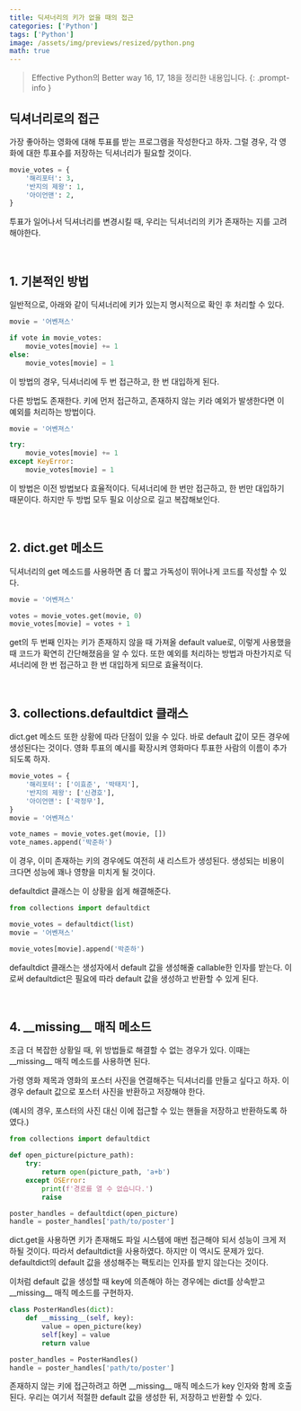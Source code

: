 ```yaml
---
title: 딕셔너리의 키가 없을 때의 접근
categories: ['Python']
tags: ['Python']
image: /assets/img/previews/resized/python.png
math: true
---
```

> Effective Python의 Better way 16, 17, 18을 정리한 내용입니다.
{: .prompt-info }

## 딕셔너리로의 접근

가장 좋아하는 영화에 대해 투표를 받는 프로그램을 작성한다고 하자.
그럴 경우, 각 영화에 대한 투표수를 저장하는 딕셔너리가 필요할 것이다.

~~~python
movie_votes = {
    '해리포터': 3,
    '반지의 제왕': 1,
    '아이언맨': 2,
}
~~~

투표가 일어나서 딕셔너리를 변경시킬 때, 우리는 딕셔너리의 키가 존재하는 지를 고려해야한다.

<br />

## 1. 기본적인 방법 

일반적으로, 아래와 같이 딕셔너리에 키가 있는지 명시적으로 확인 후 처리할 수 있다.

~~~python
movie = '어벤져스'

if vote in movie_votes:
    movie_votes[movie] += 1
else:
    movie_votes[movie] = 1
~~~

이 방법의 경우, 딕셔너리에 두 번 접근하고, 한 번 대입하게 된다.

다른 방법도 존재한다. 키에 먼저 접근하고, 존재하지 않는 키라 예외가 발생한다면 이 예외를 처리하는 방법이다.

~~~python
movie = '어벤져스'

try:
    movie_votes[movie] += 1
except KeyError:
    movie_votes[movie] = 1
~~~

이 방법은 이전 방법보다 효율적이다. 딕셔너리에 한 번만 접근하고, 한 번만 대입하기 때문이다.
하지만 두 방법 모두 필요 이상으로 길고 복잡해보인다.

<br />

## 2. dict.get 메소드

딕셔너리의 get 메소드를 사용하면 좀 더 짧고 가독성이 뛰어나게 코드를 작성할 수 있다.

~~~python 
movie = '어벤져스'

votes = movie_votes.get(movie, 0)
movie_votes[movie] = votes + 1
~~~

get의 두 번째 인자는 키가 존재하지 않을 때 가져올 default value로, 이렇게 사용했을 때 코드가 확연히 간단해졌음을 알 수 있다.
또한 예외를 처리하는 방법과 마찬가지로 딕셔너리에 한 번 접근하고 한 번 대입하게 되므로 효율적이다.

<br />

## 3. collections.defaultdict 클래스

dict.get 메소드 또한 상황에 따라 단점이 있을 수 있다. 
바로 default 값이 모든 경우에 생성된다는 것이다.
영화 투표의 예시를 확장시켜 영화마다 투표한 사람의 이름이 추가되도록 하자.

~~~python
movie_votes = {
    '해리포터': ['이효준', '박태지'],
    '반지의 제왕': ['신경호'],
    '아이언맨': ['곽정무'],
}
movie = '어벤져스'

vote_names = movie_votes.get(movie, [])
vote_names.append('박준하')
~~~

이 경우, 이미 존재하는 키의 경우에도 여전히 새 리스트가 생성된다. 생성되는 비용이 크다면 성능에 꽤나 영향을 미치게 될 것이다.

defaultdict 클래스는 이 상황을 쉽게 해결해준다.

~~~python
from collections import defaultdict

movie_votes = defaultdict(list)
movie = '어벤져스'

movie_votes[movie].append('박준하')
~~~

defaultdict 클래스는 생성자에서 default 값을 생성해줄 callable한 인자를 받는다. 이로써 defaultdict은 필요에 따라 default 값을 생성하고 반환할 수 있게 된다.

<br />

## 4. \_\_missing__ 매직 메소드

조금 더 복잡한 상황일 때, 위 방법들로 해결할 수 없는 경우가 있다. 이때는 \_\_missing__ 매직 메소드를 사용하면 된다.

가령 영화 제목과 영화의 포스터 사진을 연결해주는 딕셔너리를 만들고 싶다고 하자. 이 경우 default 값으로 포스터 사진을 반환하고 저장해야 한다. 

(예시의 경우, 포스터의 사진 대신 이에 접근할 수 있는 핸들을 저장하고 반환하도록 하였다.)

~~~python
from collections import defaultdict

def open_picture(picture_path):
    try:
        return open(picture_path, 'a+b')
    except OSError:
        print(f'경로를 열 수 없습니다.')
        raise

poster_handles = defaultdict(open_picture)
handle = poster_handles['path/to/poster']
~~~

dict.get을 사용하면 키가 존재해도 파일 시스템에 매번 접근해야 되서 성능이 크게 저하될 것이다. 따라서 defaultdict을 사용하였다. 하지만 이 역시도 문제가 있다. defaultdict의 default 값을 생성해주는 팩토리는 인자를 받지 않는다는 것이다. 

이처럼 default 값을 생성할 때 key에 의존해야 하는 경우에는 dict를 상속받고 \_\_missing__ 매직 메소드를 구현하자.

~~~python
class PosterHandles(dict):
    def __missing__(self, key):
        value = open_picture(key)
        self[key] = value
        return value

poster_handles = PosterHandles()
handle = poster_handles['path/to/poster']
~~~

존재하지 않는 키에 접근하려고 하면 \_\_missing__ 매직 메소드가 key 인자와 함께 호출된다. 우리는 여기서 적절한 default 값을 생성한 뒤, 저장하고 반환할 수 있다.